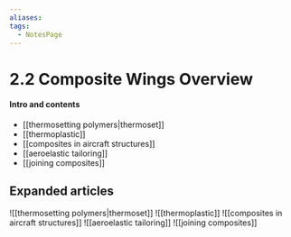 ```yaml
---
aliases: 
tags:
  - NotesPage
---
```


# 2.2 Composite Wings Overview

#### Intro and contents
- [[thermosetting polymers|thermoset]]
- [[thermoplastic]]
- [[composites in aircraft structures]]
- [[aeroelastic tailoring]]
- [[joining composites]]


## Expanded articles
![[thermosetting polymers|thermoset]]
![[thermoplastic]]
![[composites in aircraft structures]]
![[aeroelastic tailoring]]
![[joining composites]]
